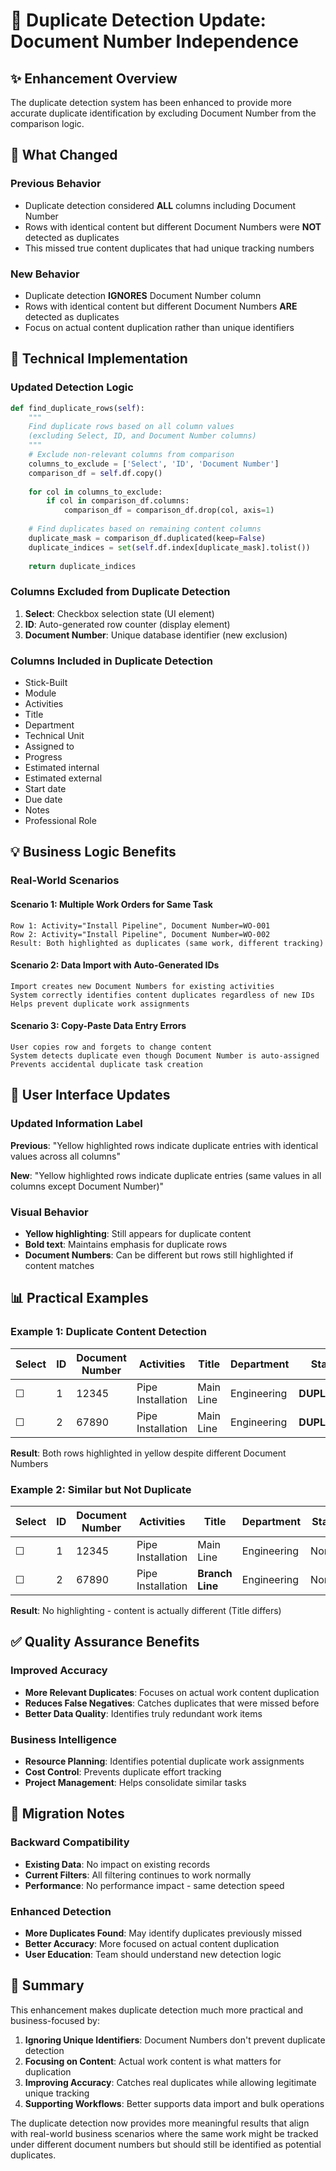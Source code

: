# 🔄 Duplicate Detection Update: Document Number Independence

## ✨ **Enhancement Overview**

The duplicate detection system has been enhanced to provide more accurate duplicate identification by excluding Document Number from the comparison logic.

## 🎯 **What Changed**

### **Previous Behavior**
- Duplicate detection considered **ALL** columns including Document Number
- Rows with identical content but different Document Numbers were **NOT** detected as duplicates
- This missed true content duplicates that had unique tracking numbers

### **New Behavior** 
- Duplicate detection **IGNORES** Document Number column
- Rows with identical content but different Document Numbers **ARE** detected as duplicates
- Focus on actual content duplication rather than unique identifiers

## 🔧 **Technical Implementation**

### **Updated Detection Logic**
```python
def find_duplicate_rows(self):
    """
    Find duplicate rows based on all column values 
    (excluding Select, ID, and Document Number columns)
    """
    # Exclude non-relevant columns from comparison
    columns_to_exclude = ['Select', 'ID', 'Document Number']
    comparison_df = self.df.copy()
    
    for col in columns_to_exclude:
        if col in comparison_df.columns:
            comparison_df = comparison_df.drop(col, axis=1)
    
    # Find duplicates based on remaining content columns
    duplicate_mask = comparison_df.duplicated(keep=False)
    duplicate_indices = set(self.df.index[duplicate_mask].tolist())
    
    return duplicate_indices
```

### **Columns Excluded from Duplicate Detection**
1. **Select**: Checkbox selection state (UI element)
2. **ID**: Auto-generated row counter (display element) 
3. **Document Number**: Unique database identifier (new exclusion)

### **Columns Included in Duplicate Detection**
- Stick-Built
- Module  
- Activities
- Title
- Department
- Technical Unit
- Assigned to
- Progress
- Estimated internal
- Estimated external
- Start date
- Due date
- Notes
- Professional Role

## 💡 **Business Logic Benefits**

### **Real-World Scenarios**

#### **Scenario 1: Multiple Work Orders for Same Task**
```
Row 1: Activity="Install Pipeline", Document Number=WO-001
Row 2: Activity="Install Pipeline", Document Number=WO-002
Result: Both highlighted as duplicates (same work, different tracking)
```

#### **Scenario 2: Data Import with Auto-Generated IDs**
```
Import creates new Document Numbers for existing activities
System correctly identifies content duplicates regardless of new IDs
Helps prevent duplicate work assignments
```

#### **Scenario 3: Copy-Paste Data Entry Errors**
```
User copies row and forgets to change content
System detects duplicate even though Document Number is auto-assigned
Prevents accidental duplicate task creation
```

## 🎨 **User Interface Updates**

### **Updated Information Label**
**Previous**: "Yellow highlighted rows indicate duplicate entries with identical values across all columns"

**New**: "Yellow highlighted rows indicate duplicate entries (same values in all columns except Document Number)"

### **Visual Behavior**
- **Yellow highlighting**: Still appears for duplicate content
- **Bold text**: Maintains emphasis for duplicate rows
- **Document Numbers**: Can be different but rows still highlighted if content matches

## 📊 **Practical Examples**

### **Example 1: Duplicate Content Detection**
| Select | ID | Document Number | Activities | Title | Department | Status |
|--------|----|-----------------|-----------| ------|------------|---------|
| ☐ | 1 | 12345 | Pipe Installation | Main Line | Engineering | **DUPLICATE** |
| ☐ | 2 | 67890 | Pipe Installation | Main Line | Engineering | **DUPLICATE** |

**Result**: Both rows highlighted in yellow despite different Document Numbers

### **Example 2: Similar but Not Duplicate**
| Select | ID | Document Number | Activities | Title | Department | Status |
|--------|----|-----------------|-----------| ------|------------|---------|
| ☐ | 1 | 12345 | Pipe Installation | Main Line | Engineering | Normal |
| ☐ | 2 | 67890 | Pipe Installation | **Branch Line** | Engineering | Normal |

**Result**: No highlighting - content is actually different (Title differs)

## ✅ **Quality Assurance Benefits**

### **Improved Accuracy**
- **More Relevant Duplicates**: Focuses on actual work content duplication
- **Reduces False Negatives**: Catches duplicates that were missed before
- **Better Data Quality**: Identifies truly redundant work items

### **Business Intelligence**
- **Resource Planning**: Identifies potential duplicate work assignments
- **Cost Control**: Prevents duplicate effort tracking
- **Project Management**: Helps consolidate similar tasks

## 🔄 **Migration Notes**

### **Backward Compatibility**
- **Existing Data**: No impact on existing records
- **Current Filters**: All filtering continues to work normally
- **Performance**: No performance impact - same detection speed

### **Enhanced Detection**
- **More Duplicates Found**: May identify duplicates previously missed
- **Better Accuracy**: More focused on actual content duplication
- **User Education**: Team should understand new detection logic

## 🎉 **Summary**

This enhancement makes duplicate detection much more practical and business-focused by:

1. **Ignoring Unique Identifiers**: Document Numbers don't prevent duplicate detection
2. **Focusing on Content**: Actual work content is what matters for duplication
3. **Improving Accuracy**: Catches real duplicates while allowing legitimate unique tracking
4. **Supporting Workflows**: Better supports data import and bulk operations

The duplicate detection now provides more meaningful results that align with real-world business scenarios where the same work might be tracked under different document numbers but should still be identified as potential duplicates.
